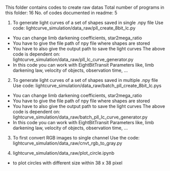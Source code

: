 This folder contains codes to create raw datas
Total number of programs in this folder: 16
No. of codes documented in readme: 5
1. To generate light curves of a set of shapes saved in single .npy file
Use code: lightcurve_simulation/data_raw/pll_create_8bit_lc.py
- You can change limb darkening coefficients, star2mega_ratio
- You have to give the file path of npy file where shapes are stored
- You have to also give the output path to save the light curves
The above code is dependent on: lightcurve_simulation/data_raw/pll_lc_curve_generator.py
- In this code you can work with EightBitTransit Parameters like, limb darkening law, velocity of objects,
observation time, ...

2. To generate light curves of a set of shapes saved in multiple .npy file
Use code: lightcurve_simulation/data_raw/batch_pll_create_8bit_lc.pys
- You can change limb darkening coefficients, star2mega_ratio
- You have to give the file path of npy file where shapes are stored
- You have to also give the output path to save the light curves
The above code is dependent on: lightcurve_simulation/data_raw/batch_pll_lc_curve_generator.py
- In this code you can work with EightBitTransit Parameters like, limb darkening law, velocity of objects,
observation time, ...

3. To first convert RGB images to single channel 
Use the code: lightcurve_simulation/data_raw/cnvt_rgb_to_gray.py

4. lightcurve_simulation/data_raw/plot_circle.ipynb
- to plot circles with different size within 38 x 38 pixel